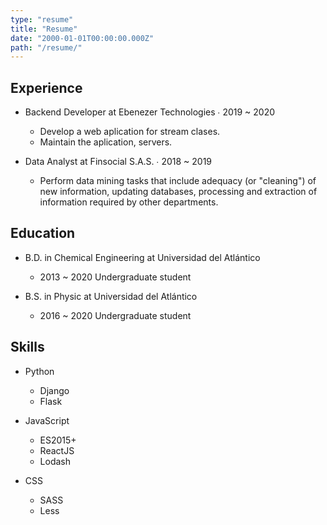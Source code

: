 ```yaml
---
type: "resume"
title: "Resume"
date: "2000-01-01T00:00:00.000Z"
path: "/resume/"
---
```


## Experience
- Backend Developer at Ebenezer Technologies ∙ 2019 ~ 2020
  - Develop a web aplication for stream clases. 
  - Maintain the aplication, servers.
 
- Data Analyst at Finsocial S.A.S. ∙ 2018 ~ 2019
  - Perform data mining tasks that include adequacy (or "cleaning") of new information, updating databases, processing and extraction of information required by other departments.

## Education
- B.D. in Chemical Engineering at Universidad del Atlántico
  - 2013 ~ 2020 Undergraduate student

- B.S. in Physic at Universidad del Atlántico
  - 2016 ~ 2020 Undergraduate student


<!-- ## Projects
- Gatsby Advanced Blog (https://github.com/wonism/gatsby-advanced-blog) ∙ 2000. 01 ~ Present
  - Integrate Redux
    - Use Redux, Redux Saga, Reselect... -->

## Skills
- Python
  - Django
  - Flask

- JavaScript
  - ES2015+
  - ReactJS
  - Lodash
  
- CSS
  - SASS
  - Less
